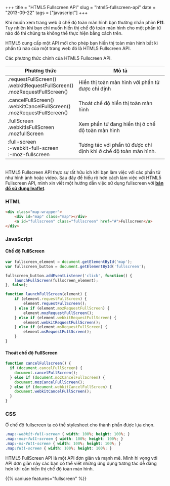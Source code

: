 +++
title = "HTML5 Fullscreen API"
slug = "html5-fullscreen-api"
date = "2013-09-22"
tags = ["javascript"]
+++

Khi muốn xem trang web ở chế độ toàn màn hình bạn thường nhấn phím **F11**. Tuy nhiên khi bạn chỉ muốn hiển thị chế độ toàn màn hình cho một phần tử nào đó thì chúng ta không thể thực hiện bằng cách trên.

HTML5 cung cấp một API mới cho phép bạn hiển thị toàn màn hình bất kì phần tử nào của một trang web đó là HTML5 Fullscreen API.

Các phương thức chính của HTML5 Fullscreen API.

Phương thức | Mô tả
--- | ---
.requestFullScreen() <br> .webkitRequestFullScreen() <br> .mozRequestFullScreen() | Hiển thị toàn màn hình với phần tử được chỉ định
.cancelFullScreen() <br> .webkitCancelFullScreen() <br> .mozRequestFullScreen() | Thoát chế độ hiển thị toàn màn hình
.fullScreen <br> .webkitIsFullScreen <br> .mozfullScreen | Xem phần tử đang hiển thị ở chế độ toàn màn hình
:full-screen <br> :-webkit-full-screen <br> :-moz-fullscreen | Tương tác với phần tử được chỉ định khi ở chế độ toàn màn hình.

<br>HTML5 Fullscreen API thực sự rất hữu ích khi bạn làm việc với các phần tử như hình ảnh hoặc video. Sau đây để hiểu rõ hơn cách làm việc với HTML5 Fullscreen API, mình xin viết một hướng dẫn việc sử dụng fullscreen với **[bản đồ sử dụng leaflet](/2013/08/15/html5-geolocation-va-leaflet/)**.

### HTML

~~~html
<div class="map-wrapper">
	<div id="map" class="map"></div>
	<a id="fullscreen" class="fullscreen" href="#">Fullscreen</a>
</div>
~~~

### JavaScript

#### Chế độ FullScreen

~~~javascript
var fullscreen_element = document.getElementById('map');
var fullscreen_button = document.getElementById('fullscreen');

fullscreen_button.addEventListener('click', function() {
	launchFullScreen(fullscreen_element);
}, false);

function launchFullScreen(element) {
	if (element.requestFullScreen) {
		element.requestFullScreen();
	} else if (element.mozRequestFullScreen) {
		element.mozRequestFullScreen();
	} else if (element.webkitRequestFullScreen) {
		element.webkitRequestFullScreen();
	} else if (element.msRequestFullScreen) {
		element.msRequestFullScreen();
	}
}
~~~

#### Thoát chế độ FullScreen

~~~javascript
function cancelFullscreen() {
  if (document.cancelFullScreen) {
    document.cancelFullScreen();
  } else if (document.mozCancelFullScreen) {
    document.mozCancelFullScreen();
  } else if (document.webkitCancelFullScreen) {
    document.webkitCancelFullScreen();
  }
}
~~~

### CSS

Ở chế độ fullscreen ta có thể stylesheet cho thành phần được lựa chọn.

~~~css
.map:-webkit-full-screen { width: 100%; height: 100%; }
.map:-moz-full-screen { width: 100%; height: 100%; }
.map:-ms-full-screen { width: 100%; height: 100%; }
.map:full-screen { width: 100%; height: 100%; }
~~~

HTML5 FullScreen API là một API đơn giản và mạnh mẽ. Mình hi vọng với API đơn giản này các bạn có thể viết những ứng dụng tương tác dễ dàng hơn khi cần hiển thị chế độ toàn màn hình.

{{% caniuse features="fullscreen" %}}
